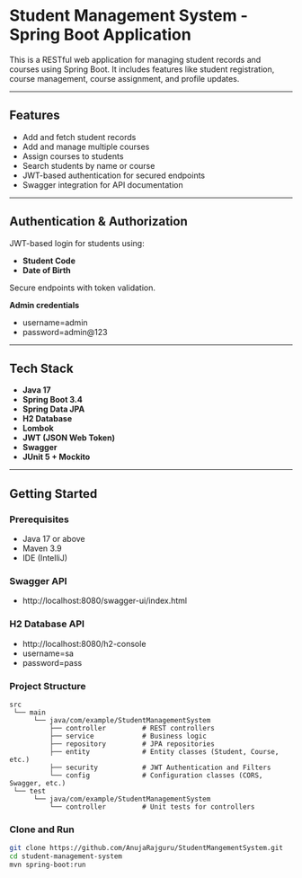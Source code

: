 #  Student Management System - Spring Boot Application

This is a RESTful web application for managing student records and courses using Spring Boot. It includes features like student registration, course management, course assignment, and profile updates.

---

##  Features

- Add and fetch student records
- Add and manage multiple courses
- Assign courses to students
- Search students by name or course
- JWT-based authentication for secured endpoints
- Swagger integration for API documentation

---

## Authentication & Authorization

JWT-based login for students using:

- **Student Code**
- **Date of Birth**

Secure endpoints with token validation.

**Admin credentials**
  
- username=admin
- password=admin@123

---

##  Tech Stack

- **Java 17**
- **Spring Boot 3.4**
- **Spring Data JPA**
- **H2 Database**
- **Lombok**
- **JWT (JSON Web Token)**
- **Swagger**
- **JUnit 5 + Mockito**

---

##  Getting Started

### Prerequisites

- Java 17 or above
- Maven 3.9
- IDE (IntelliJ)

###  Swagger API

- http://localhost:8080/swagger-ui/index.html

###  H2 Database API

- http://localhost:8080/h2-console
- username=sa
- password=pass

###  Project Structure

```
src
 └── main
      └── java/com/example/StudentManagementSystem
          ├── controller         # REST controllers
          ├── service            # Business logic
          ├── repository         # JPA repositories
          ├── entity             # Entity classes (Student, Course, etc.)
          ├── security           # JWT Authentication and Filters
          └── config             # Configuration classes (CORS, Swagger, etc.)
 └── test
      └── java/com/example/StudentManagementSystem
          └── controller         # Unit tests for controllers
```
### Clone and Run

``` bash
git clone https://github.com/AnujaRajguru/StudentMangementSystem.git
cd student-management-system
mvn spring-boot:run
```


